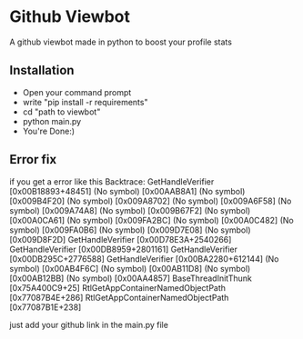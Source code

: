 # Github Viewbot

A github viewbot made in python to boost your profile stats

## Installation

- Open your command prompt
- write "pip install -r requirements"
- cd "path to viewbot"
- python main.py
- You're Done:)

## Error fix

if you get a error like this
Backtrace:
        GetHandleVerifier [0x00B18893+48451]
        (No symbol) [0x00AAB8A1]
        (No symbol) [0x009B4F20]
        (No symbol) [0x009A8702]
        (No symbol) [0x009A6F58]
        (No symbol) [0x009A74A8]
        (No symbol) [0x009B67F2]
        (No symbol) [0x00A0CA61]
        (No symbol) [0x009FA2BC]
        (No symbol) [0x00A0C482]
        (No symbol) [0x009FA0B6]
        (No symbol) [0x009D7E08]
        (No symbol) [0x009D8F2D]
        GetHandleVerifier [0x00D78E3A+2540266]
        GetHandleVerifier [0x00DB8959+2801161]
        GetHandleVerifier [0x00DB295C+2776588]
        GetHandleVerifier [0x00BA2280+612144]
        (No symbol) [0x00AB4F6C]
        (No symbol) [0x00AB11D8]
        (No symbol) [0x00AB12BB]
        (No symbol) [0x00AA4857]
        BaseThreadInitThunk [0x75A400C9+25]
        RtlGetAppContainerNamedObjectPath [0x77087B4E+286]
        RtlGetAppContainerNamedObjectPath [0x77087B1E+238]
       
just add your github link in the main.py file
